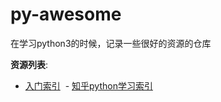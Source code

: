 # py-awesome
在学习python3的时候，记录一些很好的资源的仓库

**资源列表**:
- [入门索引](#awesome-python3)
  - [知乎python学习索引](https://www.zhihu.com/topic/19552832)
